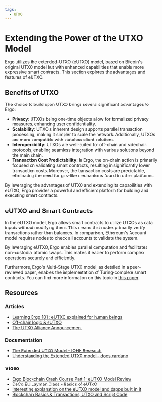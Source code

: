 ```yaml
---
tags:
  - UTXO
---
```


# Extending the Power of the UTXO Model

Ergo utilizes the extended-UTXO (eUTXO) model, based on Bitcoin's original UTXO model but with enhanced capabilities that enable more expressive smart contracts. This section explores the advantages and features of eUTXO.

## Benefits of UTXO

The choice to build upon UTXO brings several significant advantages to Ergo:

- **Privacy**: UTXOs being one-time objects allow for formalized privacy measures, enhancing user confidentiality.
- **Scalability**: UTXO's inherent design supports parallel transaction processing, making it simpler to scale the network. Additionally, UTXOs are more compatible with stateless client solutions.
- **Interoperability**: UTXOs are well-suited for off-chain and sidechain protocols, enabling seamless integration with various solutions beyond the main chain.
- **Transaction Cost Predictability**: In Ergo, the on-chain action is primarily focused on validating smart contracts, resulting in significantly lower transaction costs. Moreover, the transaction costs are predictable, eliminating the need for gas-like mechanisms found in other platforms.

By leveraging the advantages of UTXO and extending its capabilities with eUTXO, Ergo provides a powerful and efficient platform for building and executing smart contracts.



## eUTXO and Smart Contracts

In the eUTXO model, Ergo allows smart contracts to utilize UTXOs as data inputs without modifying them. This means that nodes primarily verify transactions rather than balances. In comparison, Ethereum's Account model requires nodes to check all accounts to validate the system.

By leveraging eUTXO, Ergo enables parallel computation and facilitates non-custodial atomic swaps. This makes it easier to perform complex operations securely and efficiently.

Furthermore, Ergo's Multi-Stage UTXO model, as detailed in a peer-reviewed paper, enables the implementation of Turing-complete smart contracts. You can find more information on this topic in [this paper](https://fc18.ifca.ai/bitcoin/papers/bitcoin18-final18.pdf).


## Resources

### Articles

- [Learning Ergo 101 : eUTXO explained for human beings](https://dav009.medium.com/learning-ergo-101-blockchain-paradigm-eutxo-c90b0274cf5e) 
- [Off-chain logic & eUTXO](https://ergoplatform.org/en/blog/2021-10-04-off-chain-logic-and-eutxo/)
- [The UTXO Alliance Announcement](https://ergoplatform.org/en/blog/2021-09-26-the-utxo-alliance/)

### Documentation

- [The Extended UTXO Model - IOHK Research](https://iohk.io/en/research/library/papers/the-extended-utxo-model/)
- [Understanding the Extended UTXO model - docs.cardano](https://docs.cardano.org/learn/eutxo-explainer)


### Video

- [Ergo Blockchain Crash Course Part 1: eUTXO Model Review](https://www.youtube.com/watch?v=gGRAjK-VwJs&list=PL8-KVrs6vXLTVXGwmYXjOBRx3VymB4Vm2&index=1)
- [DeCo EU Layman Class - Basics of eUTxO](https://www.youtube.com/watch?v=SAWeW6wajEw)
- [Interesting explanation on the eUTXO model and dapps built in it](https://youtu.be/Yt4Sg6rs80Q)
- [Blockchain Basics & Transactions, UTXO and Script Code](https://www.youtube.com/watch?v=zGDTt9Q3vyM)
